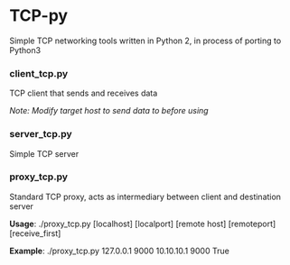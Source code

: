 # TCP-py
Simple TCP networking tools written in Python 2, in process of porting to Python3

### client_tcp.py
TCP client that sends and receives data

*Note: Modify target host to send data to before using*

### server_tcp.py
Simple TCP server

### proxy_tcp.py
Standard TCP proxy, acts as intermediary between client and destination server

**Usage**: ./proxy_tcp.py [localhost] [localport] [remote host] [remoteport] [receive_first]

**Example**: ./proxy_tcp.py 127.0.0.1 9000 10.10.10.1 9000 True
